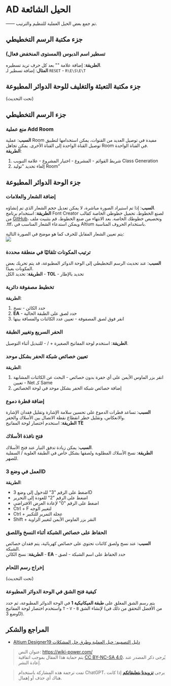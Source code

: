 # AD الحيل الشائعة

—— تم جمع بعض الحيل العملية للتنظيم والترتيب.

## جزء مكتبة الرسم التخطيطي

### تسطير اسم الدبوس (المستوى المنخفض فعال)

**الطريقة**: إضافة علامة "\" بعد كل حرف تريد تسطيره.  
**المثال**: إضافة تسطير لـ `RESET` - `R\E\S\E\T`

## جزء مكتبة التعبئة والتغليف للوحة الدوائر المطبوعة

(تحت التحديث)

## جزء الرسم التخطيطي

### منع عملية Add Room

**السبب**: عملية Room مفيدة في توصيل العديد من القنوات، يمكن استخدامها لتطبيق توصيل القناة الواحدة إلى القناة الأخرى. يمكن تجاهل Room في القناة الواحدة.  
**الطريقة**:

1. شريط القوائم - المشروع - اختيار المشروع - علامة التبويب Class Generation
2. إلغاء تحديد "توليد Room"

## جزء الوحة الدوائر المطبوعة

### إضافة الشعار والعلامات

**السبب**: إذا تم استيراد الصورة مباشرة، لا يمكن تعديل حجم الشعار الذي تم إنشاؤه.  
**الطريقة**: استخدام برنامج Font Creator لصنع الخطوط، تحميل خطوطي الخاصة كقالب من [GitHub](https://github.com/linyuxuanlin/Modularity_of_Functional_Circuit/tree/master/%E4%B8%93%E7%94%A8%E5%AD%97%E4%BD%93)، وتخصيص خطوطك الخاصة. بعد الانتهاء من صنع الخطوط، قم بتثبيت ملف .ttf، ويمكن استدعاء الشعار المناسب في Altium باستخدام الحروف المناسبة.

يتم تعيين الشعار المقابل للحرف كما هو موضح في الصورة التالية:  
![](https://wiki-media-1253965369.cos.ap-guangzhou.myqcloud.com/img/20200207200606.png)

### ترتيب المكونات تلقائيًا في منطقة محددة

**السبب**: عند تحديث الرسم التخطيطي إلى الوحة الدوائر المطبوعة، قد يتم تحريك بعض المكونات بعيدًا.  
**الطريقة**: تحديد الكل - **TOL** - تحديد بالإطار

### تخطيط مصفوفة دائرية

**الطريقة**:

1. حدد الكائن - نسخ
2. **EA** - حدد لصق على الطبقة الحالية
3. انقر فوق لصق المصفوفة - تعيين عدد الكائنات والمسافة بينها

### الحفر السريع وتغيير الطبقة

**الطريقة**: استخدم لوحة المفاتيح الصغيرة + / - للتبديل أثناء التوصيل.

### تعيين خصائص شبكة الحفر بشكل موحد

**الطريقة**:

1. انقر بزر الماوس الأيمن على أي حفرة بدون خصائص - البحث عن الكائنات المشابهة - تعيين Net كـ Same
2. إضافة خصائص شبكة الحفر بشكل موحد في لوحة الخصائص

### إضافة قطرة دموع

**السبب**: تساعد قطرات الدموع على تحسين سلامة الإشارة وتقليل فقدان الإشارة والانعكاس، وتقليل خطر انقطاع نقطة الاتصال بين الأسلاك والحفر.  
**الطريقة**: استخدم اختصار لوحة المفاتيح **TE**

### فتح نافذة الأسلاك

**السبب**: يمكن زيادة تدفق التيار عند فتح الأسلاك.  
**الطريقة**: نسخ الأسلاك المطلوبة ولصقها بشكل خاص في الطبقة العلوية / السفلية للصهر.

### العمل في وضع 3D

**الطريقة**:

- اضغط على الرقم "3" للدخول إلى وضع 3D
- اضغط على الرقم "2" للعودة إلى التحرير
- اضغط على الرقم "0" لإعادة العرض الافتراضي
- Ctrl + F لتغيير الوجه
- Ctrl + عجلة التمرير للتكبير
- Shift + النقر بزر الماوس الأيمن لتغيير الزاوية

### الحفاظ على خصائص الشبكة أثناء النسخ واللصق

**السبب**: عند نسخ ولصق كائنات تحتوي على خصائص كهربائية، يتم فقدان خصائص الشبكة.  
**الطريقة**: نسخ الكائن - **EA** - حدد الحفاظ على اسم الشبكة - لصق

### إخراج رسم اللحام

(تحت التحديث)

### كيفية فتح الشق في الوحة الدوائر المطبوعة

يتم رسم الشق المغلق على **طبقة الميكانيكية 1** في الوحة الدوائر المطبوعة، ثم حدد واستخدم اختصار لوحة المفاتيح `T` - `V` - `B` لإنشاء الشق (من الأفضل التحقق من ذلك في وضع 3D).

## المراجع والشكر

- [Altium Designer19 دليل التصميم: حيل العملية وطرق حل المشكلات](https://item.jd.com/12756518.html)

> عنوان النص: <https://wiki-power.com/>  
> يتم حماية هذا المقال بموجب اتفاقية [CC BY-NC-SA 4.0](https://creativecommons.org/licenses/by/4.0/deed.zh)، يُرجى ذكر المصدر عند إعادة النشر.

> تمت ترجمة هذه المشاركة باستخدام ChatGPT، يرجى [**تزويدنا بتعليقاتكم**](https://github.com/linyuxuanlin/Wiki_MkDocs/issues/new) إذا كانت هناك أي حذف أو إهمال.
